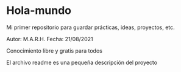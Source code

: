 # Hola-mundo
Mi primer repositorio para guardar prácticas, ideas, proyectos, etc. 

Autor: M.A.R.H.
Fecha: 21/08/2021

Conocimiento libre  y gratis para todos

El archivo readme es una pequeña descripción del proyecto
